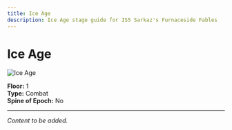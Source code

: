 ```yaml
---
title: Ice Age
description: Ice Age stage guide for IS5 Sarkaz's Furnaceside Fables
---
```


# Ice Age

<img src="/stages/ice-age.png" alt="Ice Age" />

**Floor:** 1  
**Type:** Combat  
**Spine of Epoch:** No  

---

*Content to be added.*
